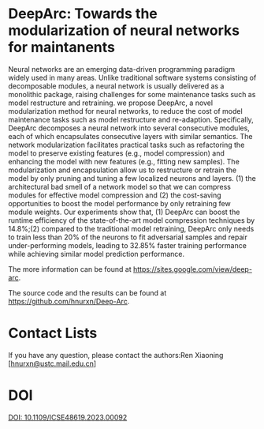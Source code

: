# DeepArc: Towards the modularization of neural networks for maintanents

Neural networks are an emerging data-driven programming paradigm widely used in many areas. Unlike traditional software systems consisting of decomposable modules, a neural network is usually delivered as a monolithic package, raising challenges for some maintenance tasks such as model restructure and retraining. we propose DeepArc, a novel modularization method for neural networks, to reduce the cost of model maintenance tasks such as model restructure and re-adaption. Specifically, DeepArc decomposes a neural network into several consecutive modules, each of which encapsulates consecutive layers with similar semantics. The network modularization facilitates practical tasks such as refactoring the model to preserve existing features (e.g., model compression) and enhancing the model with new features (e.g., fitting new samples). The modularization and encapsulation allow us to restructure or retrain the model by only pruning and tuning a few localized neurons and layers. (1) the architectural bad smell of a network model so that we can compress modules for effective model compression and (2) the cost-saving opportunities to boost the model performance by only retraining few module weights. Our experiments show that, (1) DeepArc can boost the runtime efficiency of the state-of-the-art model compression techniques by 14.8%;(2) compared to the traditional model retraining, DeepArc only needs to train less than 20% of the neurons to fit adversarial samples and repair under-performing models, leading to 32.85% faster training performance while achieving similar model prediction performance. 

The more information can be found at https://sites.google.com/view/deep-arc.

The source code and the results can be found at https://github.com/hnurxn/Deep-Arc.
# Contact Lists

If you have any question, please contact the authors:Ren Xiaoning [hnurxn@ustc.mail.edu.cn]

# DOI


[DOI: 10.1109/ICSE48619.2023.00092](https://ieeexplore.ieee.org/document/10172675)


